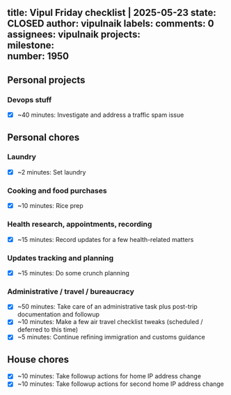 title:	Vipul Friday checklist | 2025-05-23
state:	CLOSED
author:	vipulnaik
labels:	
comments:	0
assignees:	vipulnaik
projects:	
milestone:	
number:	1950
--
## Personal projects

### Devops stuff

- [x] ~40 minutes: Investigate and address a traffic spam issue

## Personal chores

### Laundry

- [x] ~2 minutes: Set laundry

### Cooking and food purchases

- [x] ~10 minutes: Rice prep

### Health research, appointments, recording

- [x] ~15 minutes: Record updates for a few health-related matters

### Updates tracking and planning

- [x] ~15 minutes: Do some crunch planning

### Administrative / travel / bureaucracy

- [x] ~50 minutes: Take care of an administrative task plus post-trip documentation and followup
- [x] ~10 minutes: Make a few air travel checklist tweaks (scheduled / deferred to this time)
- [x] ~5 minutes: Continue refining immigration and customs guidance

## House chores

- [x] ~10 minutes: Take followup actions for home IP address change
- [x] ~10 minutes: Take followup actions for second home IP address change
